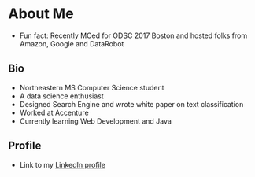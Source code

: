 # About Me
   * Fun fact: Recently MCed for ODSC 2017 Boston and hosted folks from Amazon, Google and DataRobot

## Bio
   * Northeastern MS Computer Science student
   * A data science enthusiast
   * Designed Search Engine and wrote white paper on text classification
   * Worked at Accenture
   * Currently learning Web Development and Java

## Profile
   * Link to my [LinkedIn profile](https://www.linkedin.com/in/saurabhsingh13nov "Homepage LinkedIn")
   
   
